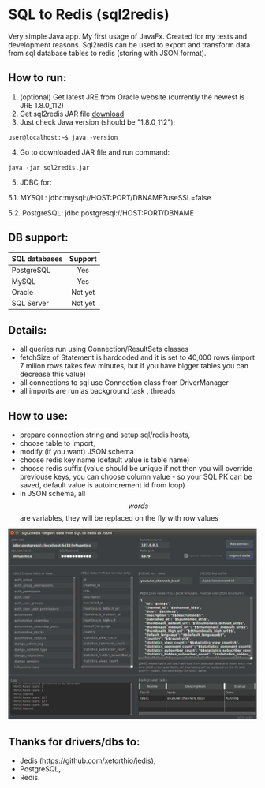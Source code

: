 # SQL to Redis (sql2redis) #


Very simple Java app. My first usage of JavaFx. Created for my tests and development reasons. Sql2redis can be used to export and transform data from sql database tables to redis (storing with JSON format).

How to run:
-----------

1. (optional) Get latest JRE from Oracle website (currently the newest is JRE 1.8.0_112)
2. Get sql2redis JAR file [download](https://github.com/mojeprojekty/sql2redis/raw/master/out/artifacts/sql2redis_jar/sql2redis.jar)
3. Just check Java version (should be "1.8.0_112"):
  ```
  user@localhost:~$ java -version 
  ```
4. Go to downloaded JAR file and run command:
  ```
  java -jar sql2redis.jar
  ```
5. JDBC for:

  5.1. MYSQL:       jdbc:mysql://HOST:PORT/DBNAME?useSSL=false
  
  5.2. PostgreSQL:  jdbc:postgresql://HOST:PORT/DBNAME

DB support:
-----------
| SQL databases | Support |
| ------------- |:-------:|
| PostgreSQL    | Yes     |
| MySQL         | Yes     |
| Oracle        | Not yet |
| SQL Server    | Not yet |

Details:
-----------
* all queries run using Connection/ResultSets classes
* fetchSize of Statement is hardcoded and it is set to 40,000 rows (import 7 milion rows takes few minutes, but if you have bigger tables you can decrease this value)
* all connections to sql use Connection class from DriverManager
* all imports are run as background task , threads


How to use:
-----------
* prepare connection string and setup sql/redis hosts,
* choose table to import,
* modify (if you want) JSON schema
* choose redis key name (default value is table name)
* choose redis suffix (value should be unique if not then you will override previouse keys, you can choose column value - so your SQL PK can be saved, default value is autoincrement id from loop)
* in JSON schema, all $$words$$ are variables, they will be replaced on the fly with row values

![picture](src/sql2redis/sql2redis_img.jpg)

Thanks for drivers/dbs to:
-----------
* Jedis (https://github.com/xetorthio/jedis),
* PostgreSQL,
* Redis.
